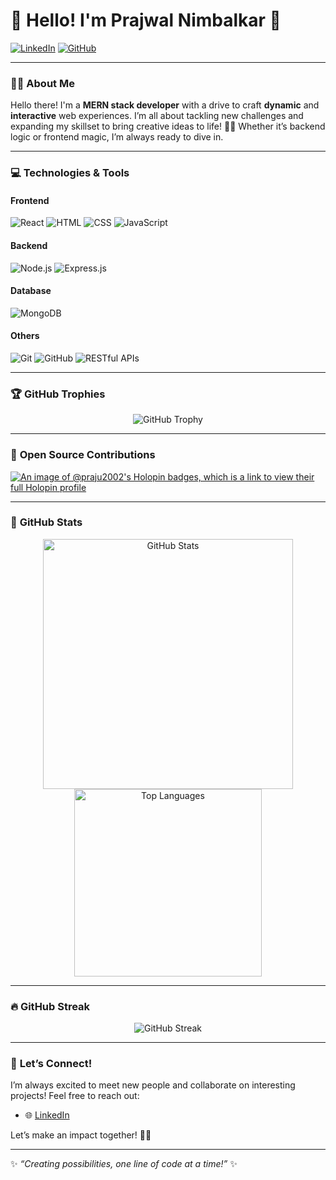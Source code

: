 # 🌸 Hello! I'm **Prajwal Nimbalkar** 🌸

[![LinkedIn](https://img.shields.io/badge/LinkedIn-Connect-blue?style=flat-square&logo=linkedin&logoColor=white&link=https://www.linkedin.com/in/praju-khanal-a66062180/)](https://www.linkedin.com/in/praju-khanal-a66062180/)
[![GitHub](https://img.shields.io/badge/GitHub-Follow-lightgrey?style=flat-square&logo=github&logoColor=white&link=https://github.com/Prajwaln07/)](https://github.com/Prajwaln07/)

---

### 👩‍💻 About Me

Hello there! I'm a **MERN stack developer** with a drive to craft **dynamic** and **interactive** web experiences. I’m all about tackling new challenges and expanding my skillset to bring creative ideas to life! 🎨✨ Whether it’s backend logic or frontend magic, I’m always ready to dive in. 

---

### 💻 **Technologies & Tools**

#### **Frontend**
![React](https://img.shields.io/badge/-React-blueviolet?style=flat-square&logo=react)
![HTML](https://img.shields.io/badge/-HTML-E34F26?style=flat-square&logo=html5&logoColor=white)
![CSS](https://img.shields.io/badge/-CSS-1572B6?style=flat-square&logo=css3&logoColor=white)
![JavaScript](https://img.shields.io/badge/-JavaScript-F7DF1E?style=flat-square&logo=javascript&logoColor=black)

#### **Backend**
![Node.js](https://img.shields.io/badge/-Node.js-339933?style=flat-square&logo=node.js&logoColor=white)
![Express.js](https://img.shields.io/badge/-Express.js-404D59?style=flat-square)

#### **Database**
![MongoDB](https://img.shields.io/badge/-MongoDB-47A248?style=flat-square&logo=mongodb&logoColor=white)

#### **Others**
![Git](https://img.shields.io/badge/-Git-F05032?style=flat-square&logo=git&logoColor=white)
![GitHub](https://img.shields.io/badge/-GitHub-181717?style=flat-square&logo=github&logoColor=white)
![RESTful APIs](https://img.shields.io/badge/-REST%20APIs-ff69b4?style=flat-square&logo=api&logoColor=white)

---

### 🏆 **GitHub Trophies**

<p align="center">
  <img src="https://github-profile-trophy.vercel.app/?username=Praju2002&theme=radical&no-frame=true&margin-w=15" alt="GitHub Trophy"/>
</p>

---
### 🌟 **Open Source Contributions**
[![An image of @praju2002's Holopin badges, which is a link to view their full Holopin profile](https://holopin.me/praju2002)](https://holopin.io/@praju2002)

---

### 🌟 **GitHub Stats**

<p align="center">
  <img src="https://github-readme-stats.vercel.app/api?username=Praju2002&show_icons=true&theme=radical" alt="GitHub Stats" width="400"/>
  <img src="https://github-readme-stats.vercel.app/api/top-langs/?username=Praju2002&layout=compact&theme=radical" alt="Top Languages" width="300"/>
</p>

---

### 🔥 **GitHub Streak**

<p align="center">
  <img src="https://github-readme-streak-stats.herokuapp.com/?user=Praju2002&theme=radical" alt="GitHub Streak"/>
</p>

---

### 🌈 **Let’s Connect!**

I’m always excited to meet new people and collaborate on interesting projects! Feel free to reach out:

- 🌐 [LinkedIn](https://www.linkedin.com/in/praju-khanal-a66062180/)

Let’s make an impact together! 💖✨

---

✨ *“Creating possibilities, one line of code at a time!”* ✨
